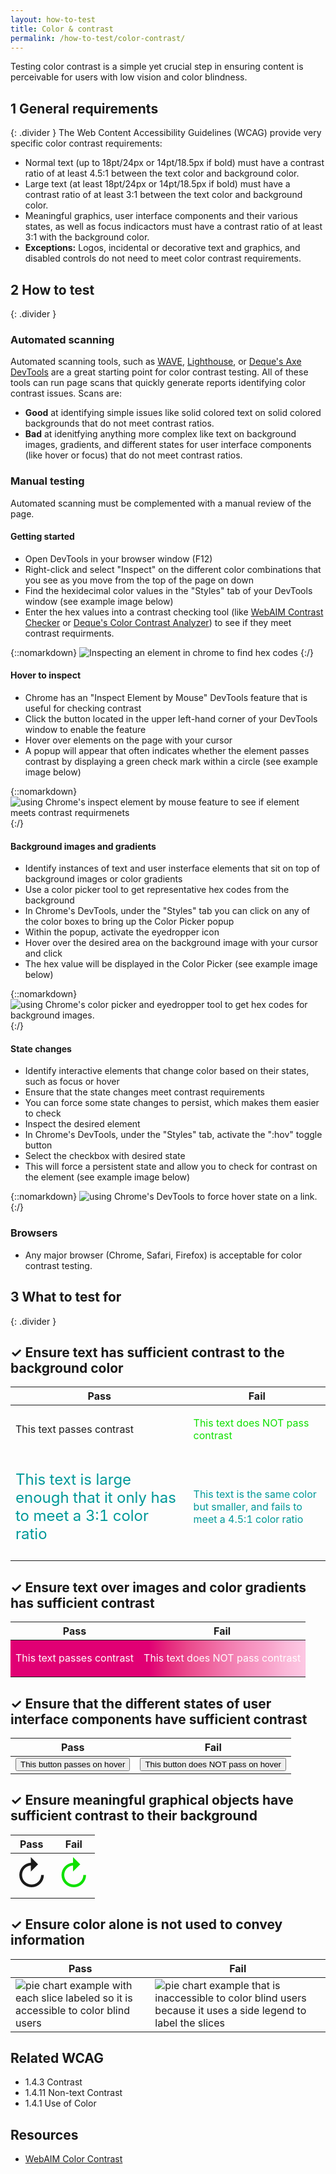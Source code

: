 ```yaml
---
layout: how-to-test
title: Color & contrast
permalink: /how-to-test/color-contrast/
---
```


Testing color contrast is a simple yet crucial step in ensuring content is perceivable for users with low vision and color blindness. 

## <step-number>1</step-number> General requirements
{: .divider }
The Web Content Accessibility Guidelines (WCAG) provide very specific color contrast requirements:
- Normal text (up to 18pt/24px or 14pt/18.5px if bold) must have a contrast ratio of at least 4.5:1 between the text color and background color.
- Large text (at least 18pt/24px or 14pt/18.5px if bold) must have a contrast ratio of at least 3:1 between the text color and background color.
- Meaningful graphics, user interface components and their various states, as well as focus indicactors must have a contrast ratio of at least 3:1 with the background color. 
- <strong>Exceptions:</strong> Logos, incidental or decorative text and graphics, and disabled controls do not need to meet color contrast requirements. 

## <step-number>2</step-number> How to test
{: .divider }
### Automated scanning

Automated scanning tools, such as [WAVE](https://wave.webaim.org/), [Lighthouse](https://developer.chrome.com/docs/lighthouse/overview/), or [Deque's Axe DevTools](https://www.deque.com/blog/axe-devtools-extension-update-new-color-contrast-analyzer/) are a great starting point for color contrast testing. All of these tools can run page scans that quickly generate reports identifying color contrast issues. Scans are:

- <strong>Good</strong> at identifying simple issues like solid colored text on solid colored backgrounds that do not meet contrast ratios. 
- <strong>Bad</strong> at idenitfying anything more complex like text on background images, gradients, and different states for user interface components (like hover or focus) that do not meet contrast ratios.

### Manual testing

Automated scanning must be complemented with a manual review of the page.  

#### <strong>Getting started</strong>
- Open DevTools in your browser window (<span class="keyboard-key">F12</span>)
- Right-click and select "Inspect" on the different color combinations that you see as you move from the top of the page on down
- Find the hexidecimal color values in the "Styles" tab of your DevTools window (see example image below)
- Enter the hex values into a contrast checking tool (like [WebAIM Contrast Checker](https://webaim.org/resources/contrastchecker/) or [Deque's Color Contrast Analyzer](https://dequeuniversity.com/color-contrast)) to see if they meet contrast requirments.



{::nomarkdown}
<example>
  <img
    src="/assets/images/examples/hex-codes-for-contrast.png"
    alt="Inspecting an element in chrome to find hex codes">
</example>
{:/}

#### <strong>Hover to inspect</strong>
- Chrome has an "Inspect Element by Mouse" DevTools feature that is useful for checking contrast
- Click the button located in the upper left-hand corner of your DevTools window to enable the feature
- Hover over elements on the page with your cursor
- A popup will appear that often indicates whether the element passes contrast by displaying a green check mark within a circle (see example image below)

{::nomarkdown}
<example>
  <img
    src="/assets/images/examples/chrome-contrast-inspector.png"
    alt="using Chrome's inspect element by mouse feature to see if element meets contrast requirmenets">
</example>
{:/}

#### <strong>Background images and gradients</strong>

- Identify instances of text and user insterface elements that sit on top of background images or color gradients
- Use a color picker tool to get representative hex codes from the background
- In Chrome's DevTools, under the "Styles" tab you can click on any of the color boxes to bring up the Color Picker popup 
- Within the popup, activate the eyedropper icon
- Hover over the desired area on the background image with your cursor and click
- The hex value will be displayed in the Color Picker (see example image below)

{::nomarkdown}
<example>
  <img
    src="/assets/images/examples/chrome-color-picker.png"
    alt="using Chrome's color picker and eyedropper tool to get hex codes for background images.">
</example>
{:/}

#### <strong>State changes</strong>
- Identify interactive elements that change color based on their states, such as focus or hover
- Ensure that the state changes meet contrast requirements
- You can force some state changes to persist, which makes them easier to check
- Inspect the desired element 
- In Chrome's DevTools, under the "Styles" tab, activate the ":hov" toggle button
- Select the checkbox with desired state
- This will force a persistent state and allow you to check for contrast on the element (see example image below) 

{::nomarkdown}
<example>
  <img
    src="/assets/images/examples/set-hover-state.png"
    alt="using Chrome's DevTools to force hover state on a link.">
</example>
{:/}

### Browsers

- Any major browser (Chrome, Safari, Firefox) is acceptable for color contrast testing.

## <step-number>3</step-number> What to test for
{: .divider }

## ✓ Ensure text has sufficient contrast to the background color
<table class="comparison">
  <thead>
    <th scope="col">
      Pass
    </th>
    <th scope="col">
      Fail
    </th>
  </thead>
  <tbody>
  <tr>
    <td>
      <p>This text passes contrast</p>
    </td>
    <td>
      <p style="color:#0FE000">This text does NOT pass contrast</p>
    </td>
  </tr>  
   <tr>
    <td>
      <p style="color:#009999; font-size: 18pt">This text is large enough that it only has to meet a 3:1 color ratio</p>
    </td>
    <td>
      <p style="color:#009999">This text is the same color but smaller, and fails to meet a 4.5:1 color ratio</p>
    </td>
  </tr> 
  </tbody>
</table>

## ✓ Ensure text over images and color gradients has sufficient contrast
<table class="comparison" style="background: /assets/images/background/assistive-technology-bg.png">
  <thead>
    <th scope="col">
      Pass
    </th>
    <th scope="col">
      Fail
    </th>
  </thead>
  <tbody>
  <tr style="background-image: linear-gradient(
  90deg,
  hsl(329deg 100% 44%) 0%,
  hsl(329deg 100% 44%) 7%,
  hsl(329deg 100% 44%) 13%,
  hsl(329deg 100% 44%) 20%,
  hsl(329deg 100% 44%) 27%,
  hsl(329deg 100% 44%) 33%,
  hsl(329deg 100% 44%) 40%,
  hsl(329deg 100% 44%) 47%,
  hsl(333deg 78% 52%) 53%,
  hsl(335deg 79% 60%) 60%,
  hsl(335deg 81% 66%) 67%,
  hsl(334deg 82% 71%) 73%,
  hsl(333deg 84% 76%) 80%,
  hsl(332deg 86% 80%) 87%,
  hsl(331deg 88% 85%) 93%,
  hsl(329deg 93% 89%) 100%
); color: #FFFFFF">
    <td>
      <p>This text passes contrast</p>
    </td>
    <td>
      <p>This text does NOT pass contrast</p>
    </td>
  </tr>  
  </tbody>
</table>

## ✓ Ensure that the different states of user interface components have sufficient contrast
<table class="comparison">
  <thead>
    <th scope="col">
      Pass
    </th>
    <th scope="col">
      Fail
    </th>
  </thead>
  <tbody>
  <tr>
    <td>
      <button>This button passes on hover</button>
    </td>
    <td>
      <button class="bad-contrast-button">This button does NOT pass on hover</button>
    </td>
  </tr>  
  </tbody>
</table>

## ✓ Ensure meaningful graphical objects have sufficient contrast to their background
<table class="comparison">
  <thead>
    <th scope="col">
      Pass
    </th>
    <th scope="col">
      Fail
    </th>
  </thead>
  <tbody>
  <tr>
    <td>
      <span style="font-size:54px;">↻</span>
    </td>
    <td>
      <span style="color:#0FE000; font-size:54px;">↻</span>
    </td>
  </tr>  
  </tbody>
</table>

## ✓ Ensure color alone is not used to convey information
<table class="comparison">
  <thead>
    <th scope="col">
      Pass
    </th>
    <th scope="col">
      Fail
    </th>
  </thead>
  <tbody>
  <tr>
    <td>
<img 
src="/assets/images/examples/accessible-pie-chart-example.png" 
alt="pie chart example with each slice labeled so it is accessible to color blind users"/>
    </td>   
    <td>
  <img
    src="/assets/images/examples/inaccessible-pie-chart-example.png"
    alt="pie chart example that is inaccessible to color blind users because it uses a side legend to label the slices">
    </td>
  </tr>  
  </tbody>
</table>

## Related WCAG
- 1.4.3 Contrast
- 1.4.11 Non-text Contrast
- 1.4.1 Use of Color

## Resources
- [WebAIM Color Contrast](https://webaim.org/articles/contrast/evaluating)